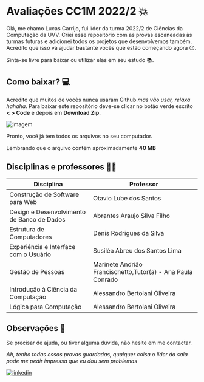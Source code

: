 # Avaliações CC1M 2022/2 💥

Olá, me chamo Lucas Carrijo, fui líder da turma 2022/2 de Ciências da Computação da UVV. Criei esse repositório com as provas escaneadas às turmas futuras e adicionei todos os projetos que desenvolvemos também. Acredito que isso vá ajudar bastante vocês que estão começando agora 😉.

Sinta-se livre para baixar ou utilizar elas em seu estudo 📚.

## Como baixar? 💻

Acredito que muitos de vocês nunca usaram Github *mas vão usar, relaxa hahaha*. Para baixar este repositório deve-se clicar no botão verde escrito **< > Code** e depois em **Download Zip**.

![imagem](https://i.imgur.com/H4b9rik.png)

Pronto, você já tem todos os arquivos no seu computador.

Lembrando que o arquivo contém aproximadamente **40 MB**

## Disciplinas e professores 👨‍🏫

| Disciplina                                  | Professor                                                           |
| -------------                               | -------------                                                       |
| Construção de Software para Web             | Otavio Lube dos Santos                                              |
| Design e Desenvolvimento de Banco de Dados  | Abrantes Araujo Silva Filho                                         |
| Estrutura de Computadores                   | Denis Rodrigues da Silva                                            |
| Experiência e Interface com o Usuário       | Susiléa Abreu dos Santos Lima                                       |
| Gestão de Pessoas                           | Marinete Andrião Francischetto,Tutor(a) - Ana Paula Conrado         |
| Introdução à Ciência da Computação          | Alessandro Bertolani Oliveira                                       | 
| Lógica para Computação                      | Alessandro Bertolani Oliveira                                       |

## Observações 🔎

Se precisar de ajuda, ou tiver alguma dúvida, não hesite em me contactar.

*Ah, tenho todas essas provas guardadas, qualquer coisa o lider da sala pode me pedir impressa que eu dou sem problemas*

[![linkedin](https://img.shields.io/badge/LinkedIn-0077B5?style=for-the-badge&logo=linkedin&logoColor=white)](https://www.linkedin.com/in/lucas-carrijo-ferrari-4aa93b20b/)
